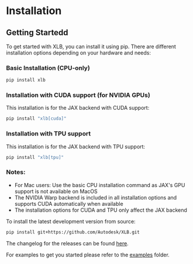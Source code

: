# Installation

## Getting Startedd
To get started with XLB, you can install it using pip. There are different installation options depending on your hardware and needs:

### Basic Installation (CPU-only)
```bash
pip install xlb
```

### Installation with CUDA support (for NVIDIA GPUs)
This installation is for the JAX backend with CUDA support:
```bash
pip install "xlb[cuda]"
```

### Installation with TPU support
This installation is for the JAX backend with TPU support:
```bash
pip install "xlb[tpu]"
```

### Notes:
- For Mac users: Use the basic CPU installation command as JAX's GPU support is not available on MacOS
- The NVIDIA Warp backend is included in all installation options and supports CUDA automatically when available
- The installation options for CUDA and TPU only affect the JAX backend

To install the latest development version from source:

```bash
pip install git+https://github.com/Autodesk/XLB.git
```

The changelog for the releases can be found [here](https://github.com/Autodesk/XLB/blob/main/CHANGELOG.md).

For examples to get you started please refer to the [examples](https://github.com/Autodesk/XLB/tree/main/examples) folder.
